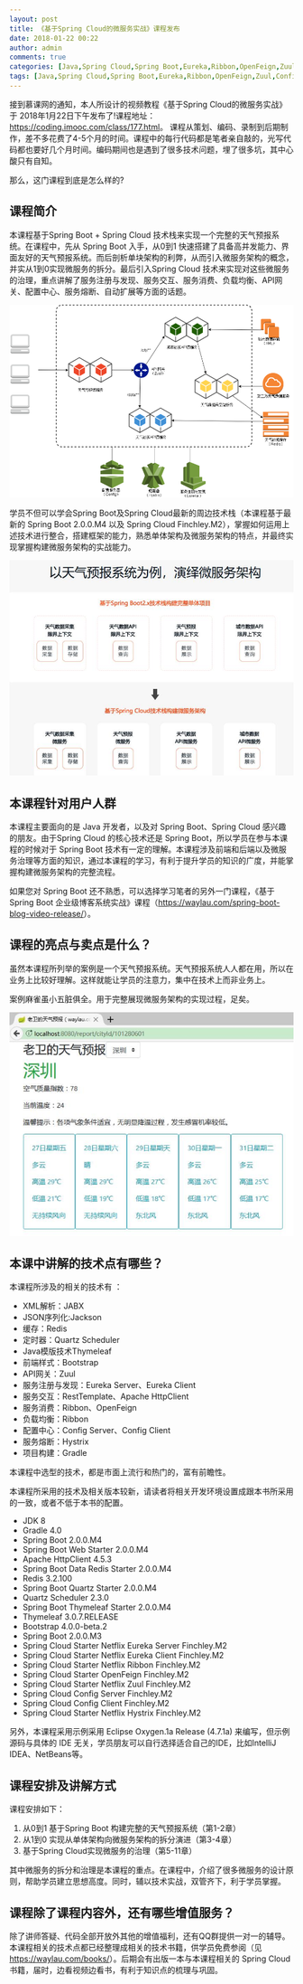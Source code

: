 ```yaml
---
layout: post
title: 《基于Spring Cloud的微服务实战》课程发布
date: 2018-01-22 00:22
author: admin
comments: true
categories: [Java,Spring Cloud,Spring Boot,Eureka,Ribbon,OpenFeign,Zuul,Config,Hystrix,Gradle,Apache HttpClient,Redis,Quartz Scheduler,Thymeleaf,Bootstrap,Spring Data]
tags: [Java,Spring Cloud,Spring Boot,Eureka,Ribbon,OpenFeign,Zuul,Config,Hystrix,Gradle,Apache HttpClient,Redis,Quartz Scheduler,Thymeleaf,Bootstrap,Spring Data]
---
```


接到慕课网的通知，本人所设计的视频教程《基于Spring Cloud的微服务实战》于 2018年1月22日下午发布了!课程地址：<https://coding.imooc.com/class/177.html>。
课程从策划、编码、录制到后期制作，差不多花费了4-5个月的时间。课程中的每行代码都是笔者亲自敲的，光写代码都也要好几个月时间。编码期间也是遇到了很多技术问题，埋了很多坑，其中心酸只有自知。

那么，这门课程到底是怎么样的?

<!-- more -->

## 课程简介

本课程基于Spring Boot + Spring Cloud 技术栈来实现一个完整的天气预报系统。在课程中，先从 Spring Boot 入手，从0到1 快速搭建了具备高并发能力、界面友好的天气预报系统。而后剖析单块架构的利弊，从而引入微服务架构的概念，并实从1到0实现微服务的拆分。最后引入Spring Cloud 技术来实现对这些微服务的治理，重点讲解了服务注册与发现、服务交互、服务消费、负载均衡、API网关、配置中心、服务熔断、自动扩展等方面的话题。

![](../images/post/20180122-spring-cloud-001.png)

学员不但可以学会Spring Boot及Spring Cloud最新的周边技术栈（本课程基于最新的 Spring Boot 2.0.0.M4 以及 Spring Cloud Finchley.M2），掌握如何运用上述技术进行整合，搭建框架的能力，熟悉单体架构及微服务架构的特点，并最终实现掌握构建微服务架构的实战能力。

![](../images/post/20180122-spring-cloud-002.jpg)

## 本课程针对用户人群

本课程主要面向的是 Java 开发者，以及对 Spring Boot、Spring Cloud 感兴趣的朋友。由于Spring Cloud 的核心技术还是 Spring Boot，所以学员在参与本课程的时候对于 Spring Boot 技术有一定的理解。本课程涉及前端和后端以及微服务治理等方面的知识，通过本课程的学习，有利于提升学员的知识的广度，并能掌握构建微服务架构的完整流程。

如果您对 Spring Boot 还不熟悉，可以选择学习笔者的另外一门课程，《基于Spring Boot 企业级博客系统实战》课程（<https://waylau.com/spring-boot-blog-video-release/>）。


## 课程的亮点与卖点是什么？

虽然本课程所列举的案例是一个天气预报系统。天气预报系统人人都在用，所以在业务上比较好理解。这样就能让学员的注意力，集中在技术上而非业务上。

案例麻雀虽小五脏俱全。用于完整展现微服务架构的实现过程，足矣。

![](../images/post/20180122-spring-cloud-003.jpg)

## 本课中讲解的技术点有哪些？

本课程所涉及的相关的技术有 ：

* XML解析：JABX
* JSON序列化:Jackson
* 缓存：Redis
* 定时器：Quartz Scheduler 
* Java模版技术Thymeleaf 
* 前端样式：Bootstrap
* API网关：Zuul
* 服务注册与发现：Eureka Server、Eureka Client
* 服务交互：RestTemplate、Apache HttpClient
* 服务消费：Ribbon、OpenFeign
* 负载均衡：Ribbon
* 配置中心：Config Server、Config Client
* 服务熔断：Hystrix
* 项目构建：Gradle

本课程中选型的技术，都是市面上流行和热门的，富有前瞻性。

本课程所采用的技术及相关版本较新，请读者将相关开发环境设置成跟本书所采用的一致，或者不低于本书的配置。

* JDK 8
* Gradle 4.0
* Spring Boot 2.0.0.M4
* Spring Boot Web Starter 2.0.0.M4
* Apache HttpClient 4.5.3
* Spring Boot Data Redis Starter 2.0.0.M4
* Redis 3.2.100
* Spring Boot Quartz Starter 2.0.0.M4
* Quartz Scheduler 2.3.0
* Spring Boot Thymeleaf Starter 2.0.0.M4
* Thymeleaf 3.0.7.RELEASE
* Bootstrap 4.0.0-beta.2
* Spring Boot 2.0.0.M3
* Spring Cloud Starter Netflix Eureka Server Finchley.M2
* Spring Cloud Starter Netflix Eureka Client Finchley.M2
* Spring Cloud Starter Netflix Ribbon Finchley.M2
* Spring Cloud Starter OpenFeign Finchley.M2
* Spring Cloud Starter Netflix Zuul Finchley.M2
* Spring Cloud Config Server Finchley.M2
* Spring Cloud Config Client Finchley.M2
* Spring Cloud Starter Netflix Hystrix Finchley.M2


另外，本课程采用示例采用 Eclipse Oxygen.1a Release (4.7.1a) 来编写，但示例源码与具体的 IDE 无关，学员朋友可以自行选择适合自己的IDE，比如IntelliJ IDEA、NetBeans等。


## 课程安排及讲解方式 

课程安排如下：

1. 从0到1 基于Spring Boot 构建完整的天气预报系统（第1-2章）
2. 从1到0 实现从单体架构向微服务架构的拆分演进（第3-4章）
3. 基于Spring Cloud实现微服务的治理（第5-11章）

其中微服务的拆分和治理是本课程的重点。在课程中，介绍了很多微服务的设计原则，帮助学员建立思想高度。同时，辅以技术实战，双管齐下，利于学员掌握。


## 课程除了课程内容外，还有哪些增值服务？

除了讲师答疑、代码全部开放外其他的增值福利，还有QQ群提供一对一的辅导。本课程相关的技术点都已经整理成相关的技术书籍，供学员免费参阅（见<https://waylau.com/books/>）。后期会有出版一本与本课程相关的 Spring Cloud 书籍，届时，边看视频边看书，有利于知识点的梳理与巩固。












